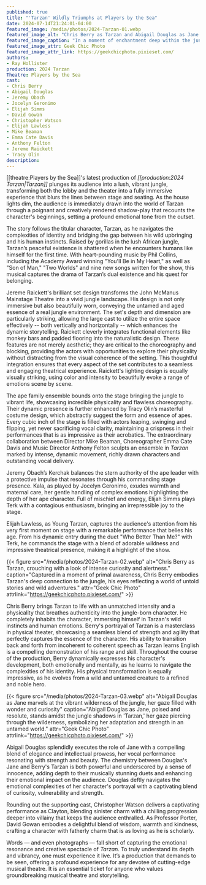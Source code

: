 ```yaml
---
published: true
title: "'Tarzan' Wildly Triumphs at Players by the Sea"
date: 2024-07-14T21:24:01-04:00
featured_image: /media/photos/2024-Tarzan-01.webp
featured_image_alt: "Chris Berry as Tarzan and Abigail Douglas as Jane in 'Tarzan', both gazing upward with expressions of wonder."
featured_image_caption: "In a moment of enchantment deep within the jungle, Chris Berry as Tarzan and Abigail Douglas as Jane share a captivating scene, their faces alight with wonder, bringing the timeless story of 'Tarzan' to life on stage."
featured_image_attr: Geek Chic Photo 
featured_image_attr_link: https://geekchicphoto.pixieset.com/
authors:
- Ray Hollister
production: 2024 Tarzan
Theatre: Players by the Sea
cast: 
- Chris Berry
- Abigail Douglas
- Jeremy Obach
- Jocelyn Geronimo
- Elijah Simms
- David Gowan
- Christopher Watson
- Elijah Lawless
- Mike Beaman
- Emma Cate Davis
- Anthony Felton
- Jereme Raickett
- Tracy Olin
description:
---
```

[[theatre:Players by the Sea]]'s latest production of *[[production:2024 Tarzan|Tarzan]]* plunges its audience into a lush, vibrant jungle, transforming both the lobby and the theater into a fully immersive experience that blurs the lines between stage and seating. As the house lights dim, the audience is immediately drawn into the world of Tarzan through a poignant and creatively rendered shadow-play that recounts the character's beginnings, setting a profound emotional tone from the outset.<!--more-->

The story follows the titular character, Tarzan, as he navigates the complexities of identity and bridging the gap between his wild upbringing and his human instincts. Raised by gorillas in the lush African jungle, Tarzan’s peaceful existence is shattered when he encounters humans like himself for the first time. With heart-pounding music by Phil Collins, including the Academy Award winning "You'll Be in My Heart," as well as "Son of Man," "Two Worlds" and nine new songs written for the show, this musical captures the drama of Tarzan’s dual existence and his quest for belonging.

Jereme Raickett's brilliant set design transforms the John McManus Mainstage Theatre into a vivid jungle landscape. His design is not only immersive but also beautifully worn, conveying the untamed and aged essence of a real jungle environment. The set's depth and dimension are particularly striking, allowing the large cast to utilize the entire space effectively -- both vertically and horizontally -- which enhances the dynamic storytelling. Raickett cleverly integrates functional elements like monkey bars and padded flooring into the naturalistic design. These features are not merely aesthetic; they are critical to the choreography and blocking, providing the actors with opportunities to explore their physicality without distracting from the visual coherence of the setting. This thoughtful integration ensures that every aspect of the set contributes to a seamless and engaging theatrical experience. Raickett's lighting design is equally visually striking, using color and intensity to beautifully evoke a range of emotions scene by scene. 

The ape family ensemble bounds onto the stage bringing the jungle to vibrant life, showcasing incredible physicality and flawless choreography. Their dynamic presence is further enhanced by Tracy Olin’s masterful costume design, which abstractly suggest the form and essence of apes. Every cubic inch of the stage is filled with actors leaping, swinging and flipping, yet never sacrificing vocal clarity, maintaining a crispness in their performances that is as impressive as their acrobatics. The extraordinary collaboration between Director Mike Beaman, Choreographer Emma Cate Davis and Music Director Anthony Felton sculpts an ensemble in *Tarzan* marked by intense, dynamic movement, richly drawn characters and outstanding vocal delivery.

Jeremy Obach’s Kerchak balances the stern authority of the ape leader with a protective impulse that resonates through his commanding stage presence. Kala, as played by Jocelyn Geronimo, exudes warmth and maternal care, her gentle handling of complex emotions highlighting the depth of her ape character. Full of mischief and energy, Elijah Simms plays Terk with a contagious enthusiasm, bringing an irrepressible joy to the stage.

Elijah Lawless, as Young Tarzan, captures the audience's attention from his very first moment on stage with a remarkable performance that belies his age. From his dynamic entry during the duet "Who Better Than Me?" with Terk, he commands the stage with a blend of adorable wildness and impressive theatrical presence, making it a highlight of the show.

{{< figure src="/media/photos/2024-Tarzan-02.webp" alt="Chris Berry as Tarzan, crouching with a look of intense curiosity and alertness." caption="Captured in a moment of primal awareness, Chris Berry embodies Tarzan's deep connection to the jungle, his eyes reflecting a world of untold stories and wild adventures." attr="Geek Chic Photo" attrlink="https://geekchicphoto.pixieset.com/" >}}

Chris Berry brings Tarzan to life with an unmatched intensity and a physicality that breathes authenticity into the jungle-born character. He completely inhabits the character, immersing himself in Tarzan's wild instincts and human emotions. Berry's portrayal of Tarzan is a masterclass in physical theater, showcasing a seamless blend of strength and agility that perfectly captures the essence of the character. His ability to transition back and forth from incoherent to coherent speech as Tarzan learns English is a compelling demonstration of his range and skill. Throughout the course of the production, Berry dynamically expresses his character's development, both emotionally and mentally, as he learns to navigate the complexities of his identity. His physical transformation is equally impressive, as he evolves from a wild and untamed creature to a refined and noble hero. 

{{< figure src="/media/photos/2024-Tarzan-03.webp" alt="Abigail Douglas as Jane marvels at the vibrant wilderness of the jungle, her gaze filled with wonder and curiosity" caption="Abigail Douglas as Jane, poised and resolute, stands amidst the jungle shadows in 'Tarzan,' her gaze piercing through the wilderness, symbolizing her adaptation and strength in an untamed world." attr="Geek Chic Photo" attrlink="https://geekchicphoto.pixieset.com/" >}}

Abigail Douglas splendidly executes the role of Jane with a compelling blend of elegance and intellectual prowess, her vocal performance resonating with strength and beauty. The chemistry between Douglas's Jane and Berry's Tarzan is both powerful and underscored by a sense of innocence, adding depth to their musically stunning duets and enhancing their emotional impact on the audience. Douglas deftly navigates the emotional complexities of her character's portrayal with a captivating blend of curiosity, vulnerability and strength.

Rounding out the supporting cast, Christopher Watson delivers a captivating performance as Clayton, blending sinister charm with a chilling progression deeper into villainy that keeps the audience enthralled. As Professor Porter, David Gowan embodies a delightful blend of wisdom, warmth and kindness, crafting a character with fatherly charm that is as loving as he is scholarly.

Words — and even photographs — fall short of capturing the emotional resonance and creative spectacle of *Tarzan*. To truly understand its depth and vibrancy, one must experience it live. It’s a production that demands to be seen, offering a profound experience for any devotee of cutting-edge musical theatre. It is an essential ticket for anyone who values groundbreaking musical theatre and storytelling.